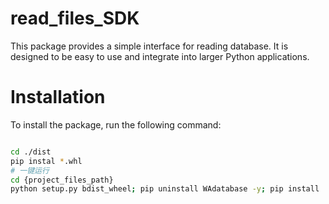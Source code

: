 # read_files_SDK
This package provides a simple interface for reading database. It is designed to be easy to use and integrate into larger Python applications.

# Installation
To install the package, run the following command:
```bash

cd ./dist
pip instal *.whl
# 一键运行
cd {project_files_path}
python setup.py bdist_wheel; pip uninstall WAdatabase -y; pip install ./dist/WAdatabase-0.0.1-py3-none-any.whl

```